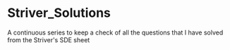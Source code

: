 # Striver_Solutions
A continuous series to keep a check of all the questions that I have solved from the Striver's SDE sheet

